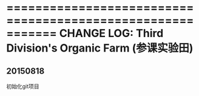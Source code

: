 ===========================================================
CHANGE LOG: Third Division's Organic Farm (参课实验田)
===========================================================

20150818
--------
初始化git项目
